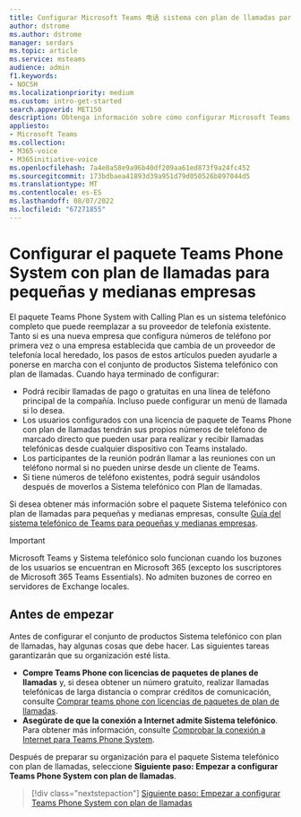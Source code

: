 ```yaml
---
title: Configurar Microsoft Teams 电话 sistema con plan de llamadas para pequeñas y medianas empresas
author: dstrome
ms.author: dstrome
manager: serdars
ms.topic: article
ms.service: msteams
audience: admin
f1.keywords:
- NOCSH
ms.localizationpriority: medium
ms.custom: intro-get-started
search.appverid: MET150
description: Obtenga información sobre cómo configurar Microsoft Teams 电话 Sistema con plan de llamadas en su pequeña o mediana empresa u organización.
appliesto:
- Microsoft Teams
ms.collection:
- M365-voice
- M365initiative-voice
ms.openlocfilehash: 7a4e8a58e9a96b40df209aa61ed873f9a24fc452
ms.sourcegitcommit: 173bdbaea41893d39a951d79d050526b897044d5
ms.translationtype: MT
ms.contentlocale: es-ES
ms.lasthandoff: 08/07/2022
ms.locfileid: "67271855"
---
```

# <a name="set-up-the-teams-phone-system-with-calling-plan-bundle-for-small-to-medium-businesses"></a>Configurar el paquete Teams Phone System con plan de llamadas para pequeñas y medianas empresas

El paquete Teams Phone System with Calling Plan es un sistema telefónico completo que puede reemplazar a su proveedor de telefonía existente. Tanto si es una nueva empresa que configura números de teléfono por primera vez o una empresa establecida que cambia de un proveedor de telefonía local heredado, los pasos de estos artículos pueden ayudarle a ponerse en marcha con el conjunto de productos Sistema telefónico con plan de llamadas. Cuando haya terminado de configurar:

* Podrá recibir llamadas de pago o gratuitas en una línea de teléfono principal de la compañía. Incluso puede configurar un menú de llamada si lo desea.
* Los usuarios configurados con una licencia de paquete de Teams Phone con plan de llamadas tendrán sus propios números de teléfono de marcado directo que pueden usar para realizar y recibir llamadas telefónicas desde cualquier dispositivo con Teams instalado.
* Los participantes de la reunión podrán llamar a las reuniones con un teléfono normal si no pueden unirse desde un cliente de Teams.
* Si tiene números de teléfono existentes, podrá seguir usándolos después de moverlos a Sistema telefónico con Plan de llamadas.

Si desea obtener más información sobre el paquete Sistema telefónico con plan de llamadas para pequeñas y medianas empresas, consulte [Guía del sistema telefónico de Teams para pequeñas y medianas empresas](whats-business-voice.md).

> [!IMPORTANT]
> Microsoft Teams y Sistema telefónico solo funcionan cuando los buzones de los usuarios se encuentran en Microsoft 365 (excepto los suscriptores de Microsoft 365 Teams Essentials). No admiten buzones de correo en servidores de Exchange locales.

## <a name="before-you-begin"></a>Antes de empezar

Antes de configurar el conjunto de productos Sistema telefónico con plan de llamadas, hay algunas cosas que debe hacer. Las siguientes tareas garantizarán que su organización esté lista.

* **Compre Teams Phone con licencias de paquetes de planes de llamadas** y, si desea obtener un número gratuito, realizar llamadas telefónicas de larga distancia o comprar créditos de comunicación, consulte [Comprar teams phone con licencias de paquetes de plan de llamadas](whats-business-voice.md#how-do-i-purchase-teams-phone-with-calling-plan-bundle-licenses).
* **Asegúrate de que la conexión a Internet admite Sistema telefónico**. Para obtener más información, consulte [Comprobar la conexión a Internet para Teams Phone System](get-ready-internet.md).

Después de preparar su organización para el paquete Sistema telefónico con plan de llamadas, seleccione **Siguiente paso: Empezar a configurar Teams Phone System con plan de llamadas**.

> [!div class="nextstepaction"]
> [Siguiente paso: Empezar a configurar Teams Phone System con plan de llamadas](set-up-emergency-locations.md)
